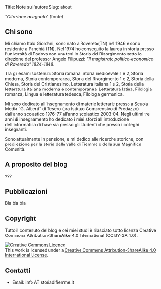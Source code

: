 Title: Note sull'autore
Slug: about

_“Citazione adeguata”_ (fonte)

## Chi sono

Mi chiamo Italo Giordani, sono nato a Rovereto(TN) nel 1946 e sono residente a Panchià (TN). Nel 1974 ho conseguito la laurea in storia presso l'università di Padova con una tesi in Storia del Risorgimento sotto la direzione del professor Angelo Filipuzzi: _"Il magistrato politico-economico di Roveredo" 1824-1848_.

Tra gli esami sostenuti: Storia romana. Storia medioevale 1 e 2, Storia moderna, Storia contemporanea, Storia del Risorgimento 1 e 2, Storia della Chiesa, Storia del Cristianesimo, Letteratura italiana 1 e 2, Storia della letteratura italiana moderna e contemporanea, Letteratura latina, Filologia romanza, Lingua e letteratura tedesca, Filologia germanica.

Mi sono dedicato all'insegnamento di materie letterarie presso a Scuola Media “G. Alberti” di Tesero (ora Istituto Comprensivo di Predazzo) dall’anno scolastico 1976-77 all’anno scolastico 2003-04. Negli ultimi tre anni di insegnamento ho dedicato i miei sforzi all'introduzione dell'informatica di base sia presso gli studenti che presso i colleghi insegnanti.

Sono attualmente in pensione, e mi dedico alle ricerche storiche, con predilezione per la storia della valle di Fiemme e della sua Magnifica Comunità.

## A proposito del blog

???

## Pubblicazioni

Bla bla bla

## Copyright

Tutto il contenuto del blog e dei miei studi è rilasciato sotto licenza Creative Commons Attribution-ShareAlike 4.0 International (CC BY-SA 4.0).

<a rel="license" href="http://creativecommons.org/licenses/by-sa/4.0/"><img alt="Creative Commons Licence" style="border-width:0" src="https://i.creativecommons.org/l/by-sa/4.0/88x31.png" /></a><br />This work is licensed under a <a rel="license" href="http://creativecommons.org/licenses/by-sa/4.0/">Creative Commons Attribution-ShareAlike 4.0 International License</a>.

## Contatti

* Email: info AT storiadifiemme.it
